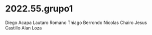 # 2022.55.grupo1
Diego Acapa
Lautaro Romano
Thiago Berrondo
Nicolas Chairo
Jesus Castillo
Alan Loza
